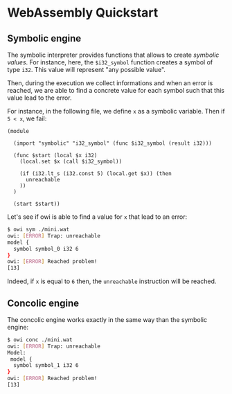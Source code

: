 # WebAssembly Quickstart

## Symbolic engine

The symbolic interpreter provides functions that allows to create *symbolic values*.
For instance, here, the `$i32_symbol` function creates a symbol of type `i32`.
This value will represent "any possible value".

Then, during the execution we collect informations and when an error is reached, we are able to find a concrete value for each symbol such that this value lead to the error.

For instance, in the following file, we define `x` as a symbolic variable.
Then if `5 < x`, we fail:

<!-- $MDX file=mini.wat -->
```wat
(module

  (import "symbolic" "i32_symbol" (func $i32_symbol (result i32)))

  (func $start (local $x i32)
    (local.set $x (call $i32_symbol))

    (if (i32.lt_s (i32.const 5) (local.get $x)) (then
      unreachable
    ))
  )

  (start $start))
```


Let's see if owi is able to find a value for `x` that lead to an error:

```sh
$ owi sym ./mini.wat
owi: [ERROR] Trap: unreachable
model {
  symbol symbol_0 i32 6
}
owi: [ERROR] Reached problem!
[13]
```

Indeed, if `x` is equal to `6` then, the `unreachable` instruction will be reached.


## Concolic engine

The concolic engine works exactly in the same way than the symbolic engine:

```sh
$ owi conc ./mini.wat
owi: [ERROR] Trap: unreachable
Model:
 model {
  symbol symbol_1 i32 6
}
owi: [ERROR] Reached problem!
[13]
```
